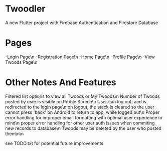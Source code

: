 # Twoodler

A new Flutter project with Firebase Authentication and Firestore Database

# Pages

-Login Page\n
-Registration Page\n
-Home Page\n
-Profile Page\n
-View Twoods Page\n

# Other Notes And Features

Filtered list options to view all Twoods or My Twoods\n
Number of Twoods posted by user is visible on Profile Screen\n
User can log out, and is redirected to the login page\n
on logout, the stack is cleared so the user cannot press 'back' on Android to return to app, while logged out\n
Proper error handling for improper email formatting with optimal user experience in mind\n
proper error handling for other user auth issues when commiting new records to database\n
Twoods may be deleted by the user who posted them\n\n

see TODO.txt for potential future improvements

